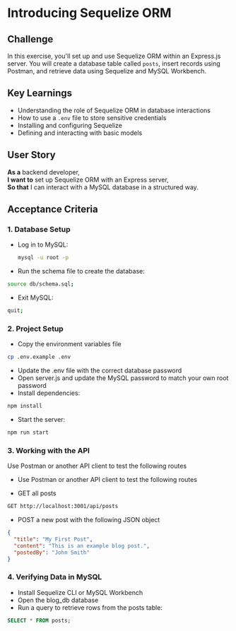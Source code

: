 # Introducing Sequelize ORM

## Challenge

In this exercise, you'll set up and use Sequelize ORM within an Express.js server. You will create a database table called `posts`, insert records using Postman, and retrieve data using Sequelize and MySQL Workbench.

## Key Learnings

- Understanding the role of Sequelize ORM in database interactions
- How to use a `.env` file to store sensitive credentials
- Installing and configuring Sequelize
- Defining and interacting with basic models

## User Story

**As a** backend developer,  
**I want to** set up Sequelize ORM with an Express server,  
**So that** I can interact with a MySQL database in a structured way.

## Acceptance Criteria

### 1. Database Setup

- Log in to MySQL:
  ```bash
  mysql -u root -p
  ```
- Run the schema file to create the database:

```bash
source db/schema.sql;
```

- Exit MySQL:

```bash
quit;
```

### 2. Project Setup

- Copy the environment variables file

```bash
cp .env.example .env
```

- Update the .env file with the correct database password
- Open server.js and update the MySQL password to match your own root password
- Install dependencies:

```bash
npm install
```

- Start the server:

```bash
npm run start
```

### 3. Working with the API

Use Postman or another API client to test the following routes

- Use Postman or another API client to test the following routes

- GET all posts

```bash
GET http://localhost:3001/api/posts
```

- POST a new post with the following JSON object

```json
{
  "title": "My First Post",
  "content": "This is an example blog post.",
  "postedBy": "John Smith"
}
```

### 4. Verifying Data in MySQL

- Install Sequelize CLI or MySQL Workbench
- Open the blog_db database
- Run a query to retrieve rows from the posts table:

```sql
SELECT * FROM posts;
```
